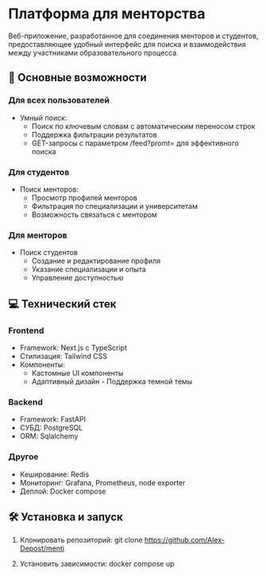 # Платформа для менторства

Веб-приложение, разработанное для соединения менторов и студентов, предоставляющее удобный интерфейс для поиска и взаимодействия между участниками образовательного процесса.

## 🚀 Основные возможности

### Для всех пользователей
- Умный поиск: 
  - Поиск по ключевым словам с автоматическим переносом строк
  - Поддержка фильтрации результатов
  - GET-запросы с параметром /feed?promt= для эффективного поиска

### Для студентов
- Поиск менторов:
  - Просмотр профилей менторов
  - Фильтрация по специализации и университетам
  - Возможность связаться с ментором

### Для менторов
- Поиск студентов
  - Создание и редактирование профиля
  - Указание специализации и опыта
  - Управление доступностью

## 💻 Технический стек

### Frontend
- Framework: Next.js с TypeScript
- Стилизация: Tailwind CSS
- Компоненты: 
  - Кастомные UI компоненты
  - Адаптивный дизайн  - Поддержка темной темы

### Backend
- Framework: FastAPI
- СУБД: PostgreSQL
- ORM: Sqlalchemy

### Другое
- Кеширование: Redis
- Мониторинг: Grafana, Prometheus, node exporter
- Деплой: Docker compose

## 🛠 Установка и запуск

1. Клонировать репозиторий:
git clone https://github.com/Alex-Depost/menti


2. Установить зависимости:
docker compose up

